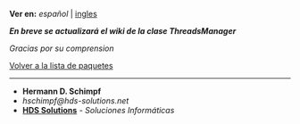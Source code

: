 **Ver en:** _español_ | [ingles](http://code.google.com/p/javaclassesrepository/wiki/ThreadsManager?tm=6&wl=en)

**_En breve se actualizará el wiki de la clase ThreadsManager_**

_Gracias por su comprension_

[Volver a la lista de paquetes](http://code.google.com/p/javaclassesrepository/wiki/packages?tm=6&wl=es)

---

  * **Hermann D. Schimpf**
  * _hschimpf@hds-solutions.net_
  * **[HDS Solutions](http://hds-solutions.net)** - _Soluciones Informáticas_